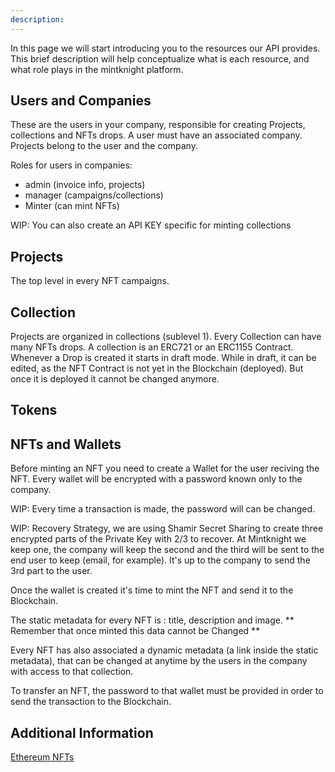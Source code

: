 ```yaml
---
description: 
---
```

In this page we will start introducing you to the resources our API provides. This brief description will help conceptualize what is each resource, and what role plays in the mintknight platform.

## Users and Companies
These are the users in your company, responsible for creating Projects, collections and NFTs drops. A user must have an associated company. Projects belong to the user and the company.

Roles for users in companies:

- admin (invoice info, projects)
- manager (campaigns/collections)
- Minter (can mint NFTs)

WIP: You can also create an API KEY specific for minting collections

## Projects
The top level in every NFT campaigns.

## Collection
Projects are organized in collections (sublevel 1). Every Collection can have many NFTs drops.
A collection is an ERC721 or an ERC1155 Contract.
Whenever a Drop is created it starts in draft mode. While in draft, it can be edited, as the NFT Contract is not yet in the Blockchain (deployed). But once it is deployed it cannot be changed anymore.

## Tokens


## NFTs and Wallets
Before minting an NFT you need to create a Wallet for the user reciving the NFT. Every wallet will be encrypted with a password known only to the company.

WIP: Every time a transaction is made, the password will can be changed.

WIP: Recovery Strategy, we are using Shamir Secret Sharing to create three encrypted parts of the Private Key with 2/3 to recover. At Mintknight we keep one, the company will keep the second and the third will be sent to the end user to keep (email, for example). It's up to the company to send the 3rd part to the user.

Once the wallet is created it's time to mint the NFT and send it to the Blockchain.

The static metadata for every NFT is : title, description and image.
** Remember that once minted this data cannot be Changed **

Every NFT has also associated a dynamic metadata (a link inside the static metadata), that can be changed at anytime by the users in the company with access to that collection.

To transfer an NFT, the password to that wallet must be provided in order to send the transaction to the Blockchain.

## Additional Information

[Ethereum NFTs](/blockchain/ethereum)
